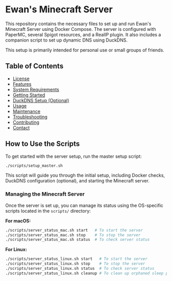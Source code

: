 # Ewan's Minecraft Server

This repository contains the necessary files to set up and run Ewan's Minecraft Server using Docker Compose. The server is configured with PaperMC, several Spigot resources, and a RealIP plugin. It also includes a companion script to set up dynamic DNS using DuckDNS.

This setup is primarily intended for personal use or small groups of friends.

## Table of Contents

* [License](./LICENSE)
* [Features](./docs/features.md)
* [System Requirements](./docs/system-requirements.md)
* [Getting Started](./docs/getting-started.md)
* [DuckDNS Setup (Optional)](./docs/duckdns.md)
* [Usage](./docs/usage.md)
* [Maintenance](./docs/maintenance.md)
* [Troubleshooting](./docs/troubleshooting.md)
* [Contributing](./docs/contributing.md)
* [Contact](./docs/contact.md)

## How to Use the Scripts

To get started with the server setup, run the master setup script:

```bash
./scripts/setup_master.sh
```

This script will guide you through the initial setup, including Docker checks, DuckDNS configuration (optional), and starting the Minecraft server.

### Managing the Minecraft Server

Once the server is set up, you can manage its status using the OS-specific scripts located in the `scripts/` directory:

**For macOS:**

```bash
./scripts/server_status_mac.sh start   # To start the server
./scripts/server_status_mac.sh stop    # To stop the server
./scripts/server_status_mac.sh status  # To check server status
```

**For Linux:**

```bash
./scripts/server_status_linux.sh start   # To start the server
./scripts/server_status_linux.sh stop    # To stop the server
./scripts/server_status_linux.sh status  # To check server status
./scripts/server_status_linux.sh cleanup # To clean up orphaned sleep prevention processes
```
